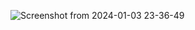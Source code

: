 ![Screenshot from 2024-01-03 23-36-49](https://github.com/user-attachments/assets/5f876e77-5221-4b91-b0f5-22bedaf64ecf)
